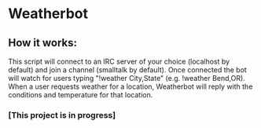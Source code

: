 # Weatherbot

## How it works:
This script will connect to an IRC server of your choice (localhost by default) and join a channel (smalltalk by default). Once connected the bot will watch for users typing "!weather City,State" (e.g. !weather Bend,OR). When a user requests weather for a location, Weatherbot will reply with the conditions and temperature for that location.

### [This project is in progress]
